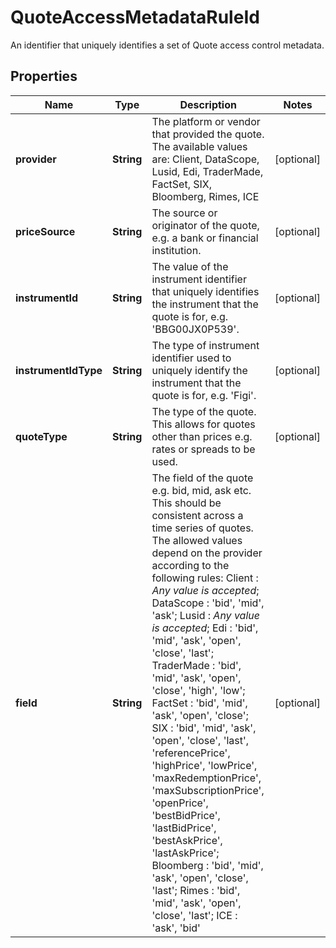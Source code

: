 

# QuoteAccessMetadataRuleId

An identifier that uniquely identifies a set of Quote access control metadata.

## Properties

| Name | Type | Description | Notes |
|------------ | ------------- | ------------- | -------------|
|**provider** | **String** | The platform or vendor that provided the quote. The available values are: Client, DataScope, Lusid, Edi, TraderMade, FactSet, SIX, Bloomberg, Rimes, ICE |  [optional] |
|**priceSource** | **String** | The source or originator of the quote, e.g. a bank or financial institution. |  [optional] |
|**instrumentId** | **String** | The value of the instrument identifier that uniquely identifies the instrument that the quote is for, e.g. &#39;BBG00JX0P539&#39;. |  [optional] |
|**instrumentIdType** | **String** | The type of instrument identifier used to uniquely identify the instrument that the quote is for, e.g. &#39;Figi&#39;. |  [optional] |
|**quoteType** | **String** | The type of the quote. This allows for quotes other than prices e.g. rates or spreads to be used. |  [optional] |
|**field** | **String** | The field of the quote e.g. bid, mid, ask etc. This should be consistent across a time series of quotes. The allowed values depend on the provider according to the following rules: Client : *Any value is accepted*; DataScope : &#39;bid&#39;, &#39;mid&#39;, &#39;ask&#39;; Lusid : *Any value is accepted*; Edi : &#39;bid&#39;, &#39;mid&#39;, &#39;ask&#39;, &#39;open&#39;, &#39;close&#39;, &#39;last&#39;; TraderMade : &#39;bid&#39;, &#39;mid&#39;, &#39;ask&#39;, &#39;open&#39;, &#39;close&#39;, &#39;high&#39;, &#39;low&#39;; FactSet : &#39;bid&#39;, &#39;mid&#39;, &#39;ask&#39;, &#39;open&#39;, &#39;close&#39;; SIX : &#39;bid&#39;, &#39;mid&#39;, &#39;ask&#39;, &#39;open&#39;, &#39;close&#39;, &#39;last&#39;, &#39;referencePrice&#39;, &#39;highPrice&#39;, &#39;lowPrice&#39;, &#39;maxRedemptionPrice&#39;, &#39;maxSubscriptionPrice&#39;, &#39;openPrice&#39;, &#39;bestBidPrice&#39;, &#39;lastBidPrice&#39;, &#39;bestAskPrice&#39;, &#39;lastAskPrice&#39;; Bloomberg : &#39;bid&#39;, &#39;mid&#39;, &#39;ask&#39;, &#39;open&#39;, &#39;close&#39;, &#39;last&#39;; Rimes : &#39;bid&#39;, &#39;mid&#39;, &#39;ask&#39;, &#39;open&#39;, &#39;close&#39;, &#39;last&#39;; ICE : &#39;ask&#39;, &#39;bid&#39; |  [optional] |



